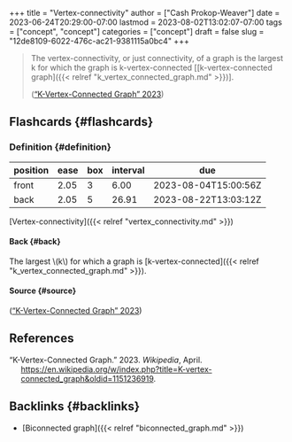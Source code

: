 +++
title = "Vertex-connectivity"
author = ["Cash Prokop-Weaver"]
date = 2023-06-24T20:29:00-07:00
lastmod = 2023-08-02T13:02:07-07:00
tags = ["concept", "concept"]
categories = ["concept"]
draft = false
slug = "12de8109-6022-476c-ac21-9381115a0bc4"
+++

> The vertex-connectivity, or just connectivity, of a graph is the largest k for which the graph is k-vertex-connected [[k-vertex-connected graph]({{< relref "k_vertex_connected_graph.md" >}})].
>
> (<a href="#citeproc_bib_item_1">“K-Vertex-Connected Graph” 2023</a>)


## Flashcards {#flashcards}


### Definition {#definition}

| position | ease | box | interval | due                  |
|----------|------|-----|----------|----------------------|
| front    | 2.05 | 3   | 6.00     | 2023-08-04T15:00:56Z |
| back     | 2.05 | 5   | 26.91    | 2023-08-22T13:03:12Z |

[Vertex-connectivity]({{< relref "vertex_connectivity.md" >}})


#### Back {#back}

The largest \\(k\\) for which a graph is [k-vertex-connected]({{< relref "k_vertex_connected_graph.md" >}}).


#### Source {#source}

(<a href="#citeproc_bib_item_1">“K-Vertex-Connected Graph” 2023</a>)

## References

<style>.csl-entry{text-indent: -1.5em; margin-left: 1.5em;}</style><div class="csl-bib-body">
  <div class="csl-entry"><a id="citeproc_bib_item_1"></a>“K-Vertex-Connected Graph.” 2023. <i>Wikipedia</i>, April. <a href="https://en.wikipedia.org/w/index.php?title=K-vertex-connected_graph&oldid=1151236919">https://en.wikipedia.org/w/index.php?title=K-vertex-connected_graph&#38;oldid=1151236919</a>.</div>
</div>


## Backlinks {#backlinks}

-   [Biconnected graph]({{< relref "biconnected_graph.md" >}})
